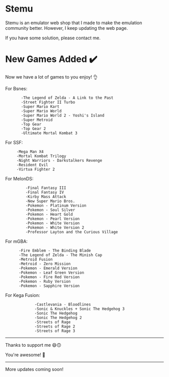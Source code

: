 # Stemu 
Stemu is an emulator web shop that I made to make the emulation community better. However, I keep updating the web page.

If you have some solution, please contact me.

# New Games Added ✔️

Now we have a lot of games to you enjoy! 👌

For Bsnes: 

           -The Legend of Zelda - A Link to the Past
           -Street Fighter II Turbo
           -Super Mario Kart
           -Super Mario World
           -Super Mario World 2 - Yoshi's Island
           -Super Metroid
           -Top Gear
           -Top Gear 2
           -Ultimate Mortal Kombat 3
           

For SSF: 

         -Mega Man X4 
         -Mortal Kombat Trilogy
         -Night Warriors - Darkstalkers Revenge
         -Resident Evil
         -Virtua Fighter 2
         
         
For MelonDS: 

             -Final Fantasy III
             -Final Fantasy IV
             -Kirby Mass Attack
             -New Super Mario Bros.
             -Pokemon - Platinum Version
             -Pokemon - Soul Silver
             -Pokemon - Heart Gold
             -Pokemon - Pearl Version
             -Pokemon - White Version
             -Pokemon - White Version 2
             -Professor Layton and the Curious Village
             
             
For mGBA: 

          -Fire Emblem - The Binding Blade
          -The Legend of Zelda - The Minish Cap
          -Metroid Fusion
          -Metroid - Zero Mission
          -Pokemon - Emerald Version
          -Pokemon - Leaf Green Version
          -Pokemon - Fire Red Version
          -Pokemon - Ruby Version
          -Pokemon - Sapphire Version
          
          
For Kega Fusion: 

                 -Castlevania - Bloodlines
                 -Sonic & Knuckles + Sonic The Hedgehog 3
                 -Sonic The Hedgehog
                 -Sonic The Hedgehog 2
                 -Streets of Rage 
                 -Streets of Rage 2 
                 -Streets of Rage 3
                 
---------------------------------------------------------------------------------------------------------------------------





Thanks to support me 😄🙃

You're awesome! 🤩


---------------------------------------------------------------------------------------------------------------------------

More updates coming soon!
